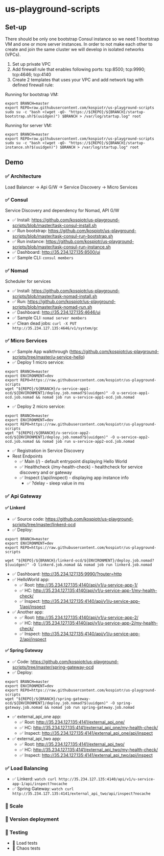 # us-playground-scripts
## Set-up

There should be only one bootstrap Consul instance so we need 1 bootstrap VM and one or more server instances. In order to not make each other to create and join the same cluster we will develop in isolated networks (VPCs). 

1. Set up private VPC
2. Add firewall rule that enables following ports: tcp:8500; tcp:9990; tcp:4646; tcp:4140
3. Create 2 templates that uses your VPC and add network tag with defined firewall rule:

Running for bootstrap VM:

```
export BRANCH=master
export REPO=raw.githubusercontent.com/kospiotr/us-playground-scripts
sudo su -c "bash <(wget -qO- "https://${REPO}/${BRANCH}/startup-bootstrap.sh?$(uuidgen)") $BRANCH > /var/log/startup.log" root
```

Running for server VM:

```
export BRANCH=master
export REPO=raw.githubusercontent.com/kospiotr/us-playground-scripts
sudo su -c "bash <(wget -qO- "https://${REPO}/${BRANCH}/startup-instance.sh?$(uuidgen)") $BRANCH > /var/log/startup.log" root
```

## Demo

### :white_check_mark: Architecture

Load Balancer -> Api G/W -> Service Discovery -> Micro Services

### :white_check_mark: Consul

Service Discovery and dependency for Nomad, API G/W

* :white_check_mark: Install: https://github.com/kospiotr/us-playground-scripts/blob/master/task-consul-install.sh
* :white_check_mark: Run bootstrap: https://github.com/kospiotr/us-playground-scripts/blob/master/task-consul-run-bootstrap.sh
* :white_check_mark: Run instance: https://github.com/kospiotr/us-playground-scripts/blob/master/task-consul-run-instance.sh
* :white_check_mark: Dashboard: http://35.234.127.135:8500/ui
* :white_check_mark: Sample CLI: `consul members`

### :white_check_mark: Nomad

Scheduler for services

* :white_check_mark: Install: https://github.com/kospiotr/us-playground-scripts/blob/master/task-nomad-install.sh
* :white_check_mark: Run: https://github.com/kospiotr/us-playground-scripts/blob/master/task-nomad-run.sh
* :white_check_mark: Dashboard: http://35.234.127.135:4646/ui
* :white_check_mark: Sample CLI: `nomad server members`
* :white_check_mark: Clean dead jobs: `curl -X PUT http://35.234.127.135:4646/v1/system/gc`

### :white_check_mark: Micro Services

* :white_check_mark: Sample App walkthrough (https://github.com/kospiotr/us-playground-scripts/tree/master/u-service-hello)
* :white_check_mark: Deploy 1 micro service:

```
export BRANCH=master
export ENVIRONMENT=dev
export REPO=https://raw.githubusercontent.com/kospiotr/us-playground-scripts
wget "${REPO}/${BRANCH}/u-service-app1-ocd/${ENVIRONMENT}/deploy.job.nomad?$(uuidgen)" -O u-service-app1-ocd.job.nomad && nomad job run u-service-app1-ocd.job.nomad
```

* :white_check_mark: Deploy 2 micro service:

```
export BRANCH=master
export ENVIRONMENT=dev
export REPO=https://raw.githubusercontent.com/kospiotr/us-playground-scripts
wget "${REPO}/${BRANCH}/u-service-app2-ocd/${ENVIRONMENT}/deploy.job.nomad?$(uuidgen)" -O u-service-app2-ocd.job.nomad && nomad job run u-service-app2-ocd.job.nomad
```

* :white_check_mark: Registration in Service Discovery
* Rest Endpoints
  * :white_check_mark: Main (/) - default entrypoint displaying Hello World
  * :white_check_mark: Healthcheck (/my-health-check) - healthcheck for service discovery and or gateway 
  * :white_check_mark: Inspect (/api/inspect) - displaying app instance info
    * :white_check_mark: \?delay - sleep value in ms 
  
### :white_check_mark: Api Gateway

#### :white_check_mark: Linkerd

* :white_check_mark: Source code: https://github.com/kospiotr/us-playground-scripts/tree/master/linkerd-ocd
* :white_check_mark: Deploy:

```
export BRANCH=master
export ENVIRONMENT=dev
export REPO=https://raw.githubusercontent.com/kospiotr/us-playground-scripts

wget "${REPO}/${BRANCH}/linkerd-ocd/${ENVIRONMENT}/deploy.job.nomad?$(uuidgen)" -O linkerd.job.nomad && nomad job run linkerd.job.nomad
```
* :white_check_mark: Dashboard: http://35.234.127.135:9990/?router=http
* :white_check_mark: HelloWorld app:
  * :white_check_mark: Root: http://35.234.127.135:4140/api/v1/u-service-app-1/
  * :white_check_mark: HC: http://35.234.127.135:4140/api/v1/u-service-app-1/my-health-check/
  * :white_check_mark: Inspect: http://35.234.127.135:4140/api/v1/u-service-app-1/api/inspect
* :white_check_mark: Another app:
  * :white_check_mark: Root: http://35.234.127.135:4140/api/v1/u-service-app-2/
  * :white_check_mark: HC: http://35.234.127.135:4140/api/v1/u-service-app-2/my-health-check/
  * :white_check_mark: Inspect: http://35.234.127.135:4140/api/v1/u-service-app-2/api/inspect

#### :white_check_mark: Spring Gateway

* :white_check_mark: Code: https://github.com/kospiotr/us-playground-scripts/tree/master/spring-gateway-ocd
* :white_check_mark: Deploy:

```
export BRANCH=master
export ENVIRONMENT=dev
export REPO=https://raw.githubusercontent.com/kospiotr/us-playground-scripts
wget "${REPO}/${BRANCH}/spring-gateway-ocd/${ENVIRONMENT}/deploy.job.nomad?$(uuidgen)" -O spring-gateway.job.nomad && nomad job run spring-gateway.job.nomad
```

* :white_check_mark: external_api_one app:
  * :white_check_mark: Root: http://35.234.127.135:4141/external_api_one/
  * :white_check_mark: HC: http://35.234.127.135:4141/external_api_one/my-health-check/
  * :white_check_mark: Inspect: http://35.234.127.135:4141/external_api_one/api/inspect
* :white_check_mark: external_api_two app:
  * :white_check_mark: Root: http://35.234.127.135:4141/external_api_two/
  * :white_check_mark: HC: http://35.234.127.135:4141/external_api_two/my-health-check/
  * :white_check_mark: Inspect: http://35.234.127.135:4141/external_api_two/api/inspect

### :white_check_mark: Load Balancing

* :white_check_mark: Linkerd: `watch curl http://35.234.127.135:4140/api/v1/u-service-app-1/api/inspect?nocache`
* :white_check_mark: Spring Gateway: `watch curl http://35.234.127.135:4141/external_api_two/api/inspect?nocache`

### :black_square_button: Scale
### :black_square_button: Version deployment
### :black_square_button: Testing

* :black_square_button: Load tests
* :black_square_button: Chaos tests


